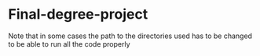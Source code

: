 # Final-degree-project

Note that in some cases the path to the directories used has to be changed to be able to run all the code properly
